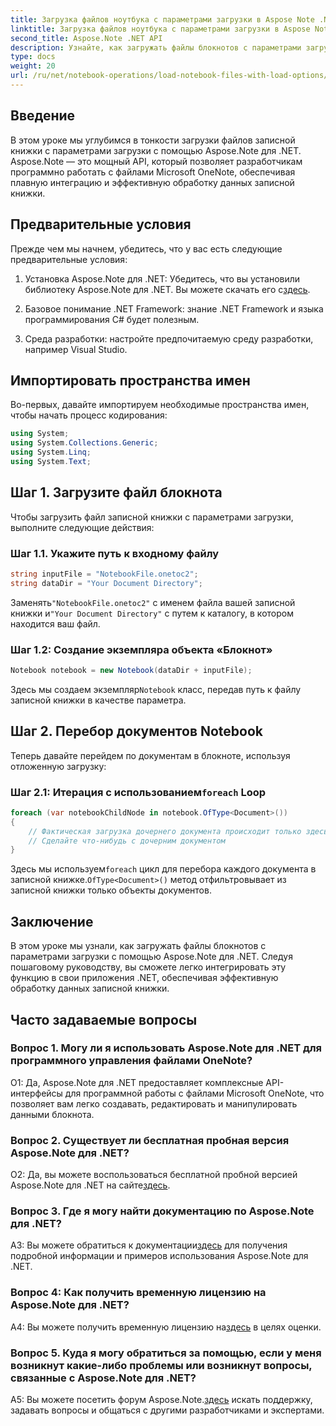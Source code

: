 ```yaml
---
title: Загрузка файлов ноутбука с параметрами загрузки в Aspose Note .NET
linktitle: Загрузка файлов ноутбука с параметрами загрузки в Aspose Note .NET
second_title: Aspose.Note .NET API
description: Узнайте, как загружать файлы блокнотов с параметрами загрузки с помощью Aspose.Note для .NET. Легко интегрируйте эту функцию в свои приложения .NET для эффективной обработки данных записной книжки.
type: docs
weight: 20
url: /ru/net/notebook-operations/load-notebook-files-with-load-options/
---
```

## Введение

В этом уроке мы углубимся в тонкости загрузки файлов записной книжки с параметрами загрузки с помощью Aspose.Note для .NET. Aspose.Note — это мощный API, который позволяет разработчикам программно работать с файлами Microsoft OneNote, обеспечивая плавную интеграцию и эффективную обработку данных записной книжки.

## Предварительные условия

Прежде чем мы начнем, убедитесь, что у вас есть следующие предварительные условия:

1.  Установка Aspose.Note для .NET: Убедитесь, что вы установили библиотеку Aspose.Note для .NET. Вы можете скачать его с[здесь](https://releases.aspose.com/note/net/).

2. Базовое понимание .NET Framework: знание .NET Framework и языка программирования C# будет полезным.

3. Среда разработки: настройте предпочитаемую среду разработки, например Visual Studio.

## Импортировать пространства имен

Во-первых, давайте импортируем необходимые пространства имен, чтобы начать процесс кодирования:

```csharp
using System;
using System.Collections.Generic;
using System.Linq;
using System.Text;
```

## Шаг 1. Загрузите файл блокнота

Чтобы загрузить файл записной книжки с параметрами загрузки, выполните следующие действия:

### Шаг 1.1. Укажите путь к входному файлу

```csharp
string inputFile = "NotebookFile.onetoc2";
string dataDir = "Your Document Directory";
```

 Заменять`"NotebookFile.onetoc2"` с именем файла вашей записной книжки и`"Your Document Directory"` с путем к каталогу, в котором находится ваш файл.

### Шаг 1.2: Создание экземпляра объекта «Блокнот»

```csharp
Notebook notebook = new Notebook(dataDir + inputFile);
```

 Здесь мы создаем экземпляр`Notebook` класс, передав путь к файлу записной книжки в качестве параметра.

## Шаг 2. Перебор документов Notebook

Теперь давайте перейдем по документам в блокноте, используя отложенную загрузку:

###  Шаг 2.1: Итерация с использованием`foreach` Loop

```csharp
foreach (var notebookChildNode in notebook.OfType<Document>()) 
{
    // Фактическая загрузка дочернего документа происходит только здесь.
    // Сделайте что-нибудь с дочерним документом
}
```

 Здесь мы используем`foreach` цикл для перебора каждого документа в записной книжке.`OfType<Document>()` метод отфильтровывает из записной книжки только объекты документов.

## Заключение

В этом уроке мы узнали, как загружать файлы блокнотов с параметрами загрузки с помощью Aspose.Note для .NET. Следуя пошаговому руководству, вы сможете легко интегрировать эту функцию в свои приложения .NET, обеспечивая эффективную обработку данных записной книжки.

## Часто задаваемые вопросы

### Вопрос 1. Могу ли я использовать Aspose.Note для .NET для программного управления файлами OneNote?

О1: Да, Aspose.Note для .NET предоставляет комплексные API-интерфейсы для программной работы с файлами Microsoft OneNote, что позволяет вам легко создавать, редактировать и манипулировать данными блокнота.

### Вопрос 2. Существует ли бесплатная пробная версия Aspose.Note для .NET?

О2: Да, вы можете воспользоваться бесплатной пробной версией Aspose.Note для .NET на сайте[здесь](https://releases.aspose.com/).

### Вопрос 3. Где я могу найти документацию по Aspose.Note для .NET?

 A3: Вы можете обратиться к документации[здесь](https://reference.aspose.com/note/net/) для получения подробной информации и примеров использования Aspose.Note для .NET.

### Вопрос 4: Как получить временную лицензию на Aspose.Note для .NET?

 A4: Вы можете получить временную лицензию на[здесь](https://purchase.aspose.com/temporary-license/) в целях оценки.

### Вопрос 5. Куда я могу обратиться за помощью, если у меня возникнут какие-либо проблемы или возникнут вопросы, связанные с Aspose.Note для .NET?

 A5: Вы можете посетить форум Aspose.Note.[здесь](https://forum.aspose.com/c/note/28) искать поддержку, задавать вопросы и общаться с другими разработчиками и экспертами.